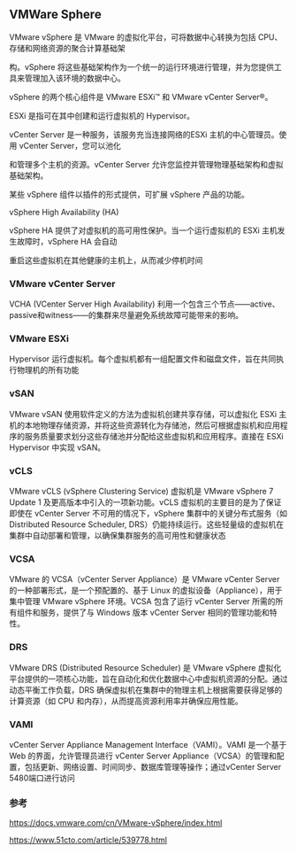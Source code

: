 ## VMWare Sphere

VMware vSphere 是 VMware 的虚拟化平台，可将数据中心转换为包括 CPU、存储和网络资源的聚合计算基础架

构。vSphere 将这些基础架构作为一个统一的运行环境进行管理，并为您提供工具来管理加入该环境的数据中心。

vSphere 的两个核心组件是 VMware ESXi™ 和 VMware vCenter Server®。

ESXi 是指可在其中创建和运行虚拟机的 Hypervisor。

vCenter Server 是一种服务，该服务充当连接网络的ESXi 主机的中心管理员。使用 vCenter Server，您可以池化

和管理多个主机的资源。vCenter Server 允许您监控并管理物理基础架构和虚拟基础架构。

某些 vSphere 组件以插件的形式提供，可扩展 vSphere 产品的功能。



vSphere High Availability (HA) 

vSphere HA 提供了对虚拟机的高可用性保护。当一个运行虚拟机的 ESXi 主机发生故障时，vSphere HA 会自动

重启这些虚拟机在其他健康的主机上，从而减少停机时间

### VMware vCenter Server



VCHA (VCenter Server High Availability) 利用一个包含三个节点——active、passive和witness——的集群来尽量避免系统故障可能带来的影响。

### VMware ESXi

Hypervisor 运行虚拟机。每个虚拟机都有一组配置文件和磁盘文件，旨在共同执行物理机的所有功能

### vSAN

VMware vSAN 使用软件定义的方法为虚拟机创建共享存储，可以虚拟化 ESXi 主机的本地物理存储资源，并将这些资源转化为存储池，然后可根据虚拟机和应用程序的服务质量要求划分这些存储池并分配给这些虚拟机和应用程序。直接在 ESXi Hypervisor 中实现 vSAN。

### vCLS

VMware vCLS (vSphere Clustering Service) 虚拟机是 VMware vSphere 7 Update 1 及更高版本中引入的一项新功能。vCLS 虚拟机的主要目的是为了保证即使在 vCenter Server 不可用的情况下，vSphere 集群中的关键分布式服务（如 Distributed Resource Scheduler, DRS）仍能持续运行。这些轻量级的虚拟机在集群中自动部署和管理，以确保集群服务的高可用性和健康状态

### VCSA

VMware 的 VCSA（vCenter Server Appliance）是 VMware vCenter Server 的一种部署形式，是一个预配置的、基于 Linux 的虚拟设备（Appliance），用于集中管理 VMware vSphere 环境。VCSA 包含了运行 vCenter Server 所需的所有组件和服务，提供了与 Windows 版本 vCenter Server 相同的管理功能和特性。

### DRS

VMware DRS (Distributed Resource Scheduler) 是 VMware vSphere 虚拟化平台提供的一项核心功能，旨在自动化和优化数据中心中虚拟机资源的分配。通过动态平衡工作负载，DRS 确保虚拟机在集群中的物理主机上根据需要获得足够的计算资源（如 CPU 和内存），从而提高资源利用率并确保应用性能。

### VAMI

vCenter Server Appliance Management Interface（VAMI）。VAMI 是一个基于 Web 的界面，允许管理员进行 vCenter Server Appliance（VCSA）的管理和配置，包括更新、网络设置、时间同步、数据库管理等操作；通过vCenter Server 5480端口进行访问

### 参考

https://docs.vmware.com/cn/VMware-vSphere/index.html

https://www.51cto.com/article/539778.html
